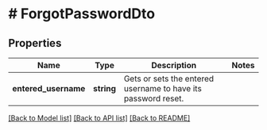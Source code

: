 # # ForgotPasswordDto

## Properties

Name | Type | Description | Notes
------------ | ------------- | ------------- | -------------
**entered_username** | **string** | Gets or sets the entered username to have its password reset. |

[[Back to Model list]](../../README.md#models) [[Back to API list]](../../README.md#endpoints) [[Back to README]](../../README.md)
